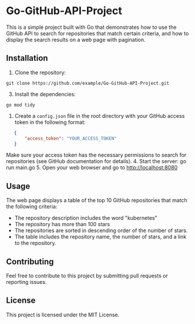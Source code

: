 # Go-GitHub-API-Project

This is a simple project built with Go that demonstrates how to use the GitHub API to search for repositories that match certain criteria, and how to display the search results on a web page with pagination.

## Installation

1. Clone the repository:

```shell
git clone https://github.com/example/Go-GitHub-API-Project.git
```

3. Install the dependencies:

```shell
go mod tidy
```

1. Create a `config.json` file in the root directory with your GitHub access token in the following format:

```json
   {
       "access_token": "YOUR_ACCESS_TOKEN"
   }
```

Make sure your access token has the necessary permissions to search for repositories (see GitHub documentation for details).
4. Start the server: go run main.go
5. Open your web browser and go to <http://localhost:8080>

## Usage

The web page displays a table of the top 10 GitHub repositories that match the following criteria:

- The repository description includes the word "kubernetes"
- The repository has more than 100 stars
- The repositories are sorted in descending order of the number of stars.
- The table includes the repository name, the number of stars, and a link to the repository.

## Contributing

Feel free to contribute to this project by submitting pull requests or reporting issues.

## License

This project is licensed under the MIT License.